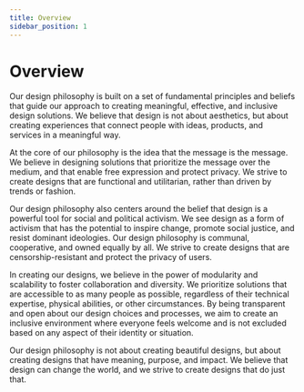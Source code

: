 ```yaml
---
title: Overview
sidebar_position: 1
---
```


# Overview

Our design philosophy is built on a set of fundamental principles and beliefs that guide our approach to creating meaningful, effective, and inclusive design solutions. We believe that design is not about aesthetics, but about creating experiences that connect people with ideas, products, and services in a meaningful way.

At the core of our philosophy is the idea that the message is the message. We believe in designing solutions that prioritize the message over the medium, and that enable free expression and protect privacy. We strive to create designs that are functional and utilitarian, rather than driven by trends or fashion.

Our design philosophy also centers around the belief that design is a powerful tool for social and political activism. We see design as a form of activism that has the potential to inspire change, promote social justice, and resist dominant ideologies. Our design philosophy is communal, cooperative, and owned equally by all. We strive to create designs that are censorship-resistant and protect the privacy of users.

In creating our designs, we believe in the power of modularity and scalability to foster collaboration and diversity. We prioritize solutions that are accessible to as many people as possible, regardless of their technical expertise, physical abilities, or other circumstances. By being transparent and open about our design choices and processes, we aim to create an inclusive environment where everyone feels welcome and is not excluded based on any aspect of their identity or situation.

Our design philosophy is not about creating beautiful designs, but about creating designs that have meaning, purpose, and impact. We believe that design can change the world, and we strive to create designs that do just that.